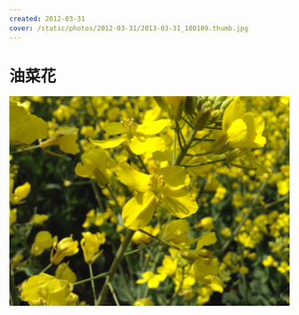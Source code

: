 ```yaml
---
created: 2012-03-31
cover: /static/photos/2012-03-31/2013-03-31_180109.thumb.jpg
---
```


# 油菜花

![](/static/photos/2012-03-31/2013-03-31_180109.jpg)
